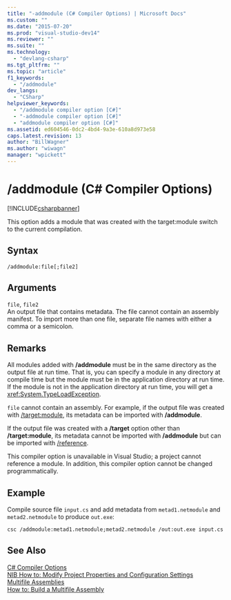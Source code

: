 ```yaml
---
title: "-addmodule (C# Compiler Options) | Microsoft Docs"
ms.custom: ""
ms.date: "2015-07-20"
ms.prod: "visual-studio-dev14"
ms.reviewer: ""
ms.suite: ""
ms.technology: 
  - "devlang-csharp"
ms.tgt_pltfrm: ""
ms.topic: "article"
f1_keywords: 
  - "/addmodule"
dev_langs: 
  - "CSharp"
helpviewer_keywords: 
  - "/addmodule compiler option [C#]"
  - "-addmodule compiler option [C#]"
  - "addmodule compiler option [C#]"
ms.assetid: ed604546-0dc2-4bd4-9a3e-610a8d973e58
caps.latest.revision: 13
author: "BillWagner"
ms.author: "wiwagn"
manager: "wpickett"
---
```

# /addmodule (C# Compiler Options)
[!INCLUDE[csharpbanner](../../../csharp/includes/csharpbanner.md)]

This option adds a module that was created with the target:module switch to the current compilation.  
  
## Syntax  
  
```  
/addmodule:file[;file2]  
```  
  
## Arguments  
 `file`, `file2`  
 An output file that contains metadata. The file cannot contain an assembly manifest. To import more than one file, separate file names with either a comma or a semicolon.  
  
## Remarks  
 All modules added with **/addmodule** must be in the same directory as the output file at run time. That is, you can specify a module in any directory at compile time but the module must be in the application directory at run time. If the module is not in the application directory at run time, you will get a <xref:System.TypeLoadException>.  
  
 `file` cannot contain an assembly. For example, if the output file was created with [/target:module](../../../csharp/language-reference/compiler-options/target-module-csharp-compiler-options.md), its metadata can be imported with **/addmodule**.  
  
 If the output file was created with a **/target** option other than **/target:module**, its metadata cannot be imported with **/addmodule** but can be imported with [/reference](../../../csharp/language-reference/compiler-options/reference-csharp-compiler-options.md).  
  
 This compiler option is unavailable in Visual Studio; a project cannot reference a module. In addition, this compiler option cannot be changed programmatically.  
  
## Example  
 Compile source file `input.cs` and add metadata from `metad1.netmodule` and `metad2.netmodule` to produce `out.exe`:  
  
```  
csc /addmodule:metad1.netmodule;metad2.netmodule /out:out.exe input.cs  
```  
  
## See Also  
 [C# Compiler Options](../../../csharp/language-reference/compiler-options/index.md)   
 [NIB How to: Modify Project Properties and Configuration Settings](http://msdn.microsoft.com/en-us/e7184bc5-2f2b-4b4f-aa9a-3ecfcbc48b67)   
 [Multifile Assemblies](../Topic/Multifile%20Assemblies.md)   
 [How to: Build a Multifile Assembly](../Topic/How%20to:%20Build%20a%20Multifile%20Assembly.md)